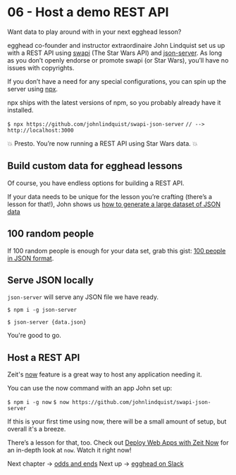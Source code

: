 # 06 - Host a demo REST API
Want data to play around with in your next egghead lesson?
 
egghead co-founder and instructor extraordinaire John Lindquist set us up with a REST API using [swapi](https://swapi.co/) (The Star Wars API) and [json-server](https://github.com/johnlindquist/swapi-json-server). As long as you don’t openly endorse or promote swapi (or Star Wars), you’ll have no issues with copyrights.
 
If you don’t have a need for any special configurations, you can spin up the server using [npx](https://github.com/zkat/npx).

npx ships with the latest versions of npm, so you probably already have it installed.

`$ npx https://github.com/johnlindquist/swapi-json-server`
`// --> http://localhost:3000`


💥 Presto. You’re now running a REST API using Star Wars data. 💥 
 

## Build custom data for egghead lessons 

Of course, you have endless options for building a REST API.
 
If your data needs to be unique for the lesson you’re crafting (there’s a lesson for that!), John shows us [how to generate a large dataset of JSON data](https://egghead.io/lessons/javascript-creating-demo-apis-with-json-server)
 

## 100 random people 

If 100 random people is enough for your data set, grab this gist: [100 people in JSON format](https://gist.github.com/johnlindquist/3a7d28dbf231c476d62dd3f481d7b1c5).
 

## Serve JSON locally 

`json-server` will serve any JSON file we have ready.
 
`$ npm i -g json-server`

`$ json-server {data.json}`
 
You're good to go.
 

## Host a REST API 

Zeit's [now](https://zeit.co/now) feature is a great way to host any application needing it.
 
You can use the now  command with an app John set up:

`$ npm i -g now`
`$ now https://github.com/johnlindquist/swapi-json-server`

If this is your first time using now, there will be a small amount of setup, but overall it's a breeze.
 
There’s a lesson for that, too. Check out [Deploy Web Apps with Zeit Now](https://egghead.io/courses/deploy-web-apps-with-zeit-now) for an in-depth look at `now`. Watch it right now!
 
Next chapter → [odds and ends](https://paper.dropbox.com/folder/show/05-odds-and-ends-e.1gg8YzoPEhbTkrhvQwJ2zz3VffojOHPOdfu3rIpIvmaXudxK3Eny)
Next up → [egghead on Slack](https://paper.dropbox.com/doc/01-egghead-on-Slack-VSi6vqVpXCmyahsf660Y2)


